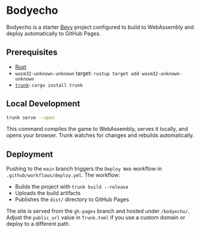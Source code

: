 # Bodyecho

Bodyecho is a starter [Bevy](https://bevyengine.org/) project configured to build to WebAssembly and deploy automatically to GitHub Pages.

## Prerequisites

- [Rust](https://www.rust-lang.org/tools/install)
- `wasm32-unknown-unknown` target: `rustup target add wasm32-unknown-unknown`
- [`trunk`](https://trunkrs.dev/): `cargo install trunk`

## Local Development

```bash
trunk serve --open
```

This command compiles the game to WebAssembly, serves it locally, and opens your browser. Trunk watches for changes and rebuilds automatically.

## Deployment

Pushing to the `main` branch triggers the `Deploy Web` workflow in `.github/workflows/deploy.yml`. The workflow:

- Builds the project with `trunk build --release`
- Uploads the build artifacts
- Publishes the `dist/` directory to GitHub Pages

The site is served from the `gh-pages` branch and hosted under `/bodyecho/`. Adjust the `public_url` value in `Trunk.toml` if you use a custom domain or deploy to a different path.
